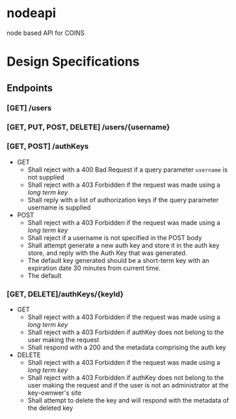 # nodeapi
node based API for COINS

# Design Specifications

## Endpoints

### [GET] /users 


### [GET, PUT, POST, DELETE] /users/{username}

### [GET, POST] /authKeys
* GET
  * Shall reject with a 400 Bad Request if a query parameter `username` is not supplied
  * Shall reject with a 403 Forbidden if the request was made using a *long term key*
  * Shall reply with a list of authorization keys if the query parameter username is supplied
* POST
  * Shall reject with a 403 Forbidden if the request was made using a *long term key*
  * Shall reject if a username is not specified in the POST body
  * Shall attempt generate a new auth key and store it in the auth key store, and reply with the Auth Key that was generated.
  * The default key generated should be a short-term key with an expiration date 30 minutes from current time.
  * The default

### [GET, DELETE]/authKeys/{keyId}
  * GET
    * Shall reject with a 403 Forbidden if the request was made using a *long term key*
    * Shall reject with a 403 Forbidden if authKey does not belong to the user making the request
    * Shall respond with a 200 and the metadata comprising the auth key 
  * DELETE
    * Shall reject with a 403 Forbidden if the request was made using a *long term key*
    * Shall reject with a 403 Forbidden if authKey does not belong to the user making the request and 
      if the user is not an administrator at the key-ownwer's site
    * Shall attempt to delete the key and will respond with the metadata of the deleted key
    
    
